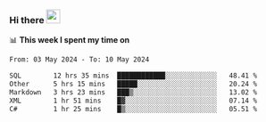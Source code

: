 ### Hi there <a href="https://www.gautamkrishnar.com/"><img src="https://media.giphy.com/media/hvRJCLFzcasrR4ia7z/giphy.gif" width="25px"></a>

📊 **This week I spent my time on**

<!--START_SECTION:waka-->

```txt
From: 03 May 2024 - To: 10 May 2024

SQL        12 hrs 35 mins  ████████████░░░░░░░░░░░░░   48.41 %
Other      5 hrs 15 mins   █████░░░░░░░░░░░░░░░░░░░░   20.24 %
Markdown   3 hrs 23 mins   ███▒░░░░░░░░░░░░░░░░░░░░░   13.02 %
XML        1 hr 51 mins    █▓░░░░░░░░░░░░░░░░░░░░░░░   07.14 %
C#         1 hr 25 mins    █▒░░░░░░░░░░░░░░░░░░░░░░░   05.51 %
```

<!--END_SECTION:waka-->
